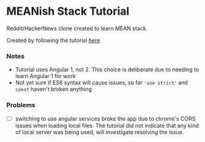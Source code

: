 # MEANish Stack Tutorial

Reddit/HackerNews clone created to learn MEAN stack.

Created by following the tutorial [here](https://thinkster.io/mean-stack-tutorial/)

### Notes

- Tutorial uses Angular 1, not 2. This choice is deliberate due to needing to learn Angular 1 for work
- Not yet sure if ES6 syntax will cause issues, so far `'use strict'` and `const` haven't broken anything

### Problems

- [ ] switching to use angular services broke the app due to chrome's CORS issues when loading local files. The tutorial did not indicate that any kind of local server was being used, will investigate resolving the issue.

